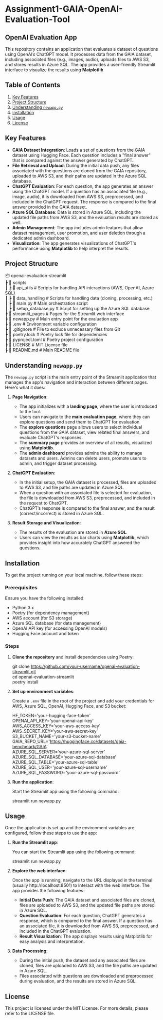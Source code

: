 # Assignment1-GAIA-OpenAI-Evaluation-Tool

## OpenAI Evaluation App

This repository contains an application that evaluates a dataset of questions using OpenAI’s ChatGPT model. It processes data from the GAIA dataset, including associated files (e.g., images, audio), uploads files to AWS S3, and stores results in Azure SQL. The app provides a user-friendly Streamlit interface to visualize the results using **Matplotlib**.

## Table of Contents

1. [Key Features](#key-features)
2. [Project Structure](#project-structure)
3. [Understanding `newapp.py`](#understanding-newapppy)
4. [Installation](#installation)
5. [Usage](#usage)
6. [License](#license)

## Key Features

- **GAIA Dataset Integration**: Loads a set of questions from the GAIA dataset using Hugging Face. Each question includes a "final answer" that is compared against the answer generated by ChatGPT.
- **File Retrieval and Upload**: During the initial data push, any files associated with the questions are cloned from the GAIA repository, uploaded to AWS S3, and their paths are updated in the Azure SQL database.
- **ChatGPT Evaluation**: For each question, the app generates an answer using the ChatGPT model. If a question has an associated file (e.g., image, audio), it is downloaded from AWS S3, preprocessed, and included in the ChatGPT request. The response is compared to the final answer provided in the GAIA dataset.
- **Azure SQL Database**: Data is stored in Azure SQL, including the updated file paths from AWS S3, and the evaluation results are stored as well.
- **Admin Management**: The app includes admin features that allow dataset management, user promotion, and user deletion through a dedicated admin dashboard.
- **Visualization**: The app generates visualizations of ChatGPT's performance using **Matplotlib** to help interpret the results.

## Project Structure

📦 openai-evaluation-streamlit  
 ┣ 📂 scripts  
 ┃ ┣ 📂 api_utils         # Scripts for handling API interactions (AWS, OpenAI, Azure SQL)  
 ┃ ┣ 📂 data_handling     # Scripts for handling data (cloning, processing, etc.)  
 ┃ ┣ 📜 main.py           # Main orchestration script  
 ┃ ┣ 📜 setup_database.py  # Script for setting up the Azure SQL database  
 ┣ 📂 streamlit_pages      # Pages for the Streamlit web interface  
 ┣ 📜 newapp.py            # Main entry point for the evaluation app  
 ┣ 📜 .env                 # Environment variable configuration  
 ┣ 📜 .gitignore           # File to exclude unnecessary files from Git  
 ┣ 📜 poetry.lock          # Poetry lock file for dependencies  
 ┣ 📜 pyproject.toml       # Poetry project configuration  
 ┣ 📜 LICENSE              # MIT License file  
 ┣ 📜 README.md            # Main README file

## Understanding `newapp.py`

The `newapp.py` script is the main entry point of the Streamlit application that manages the app's navigation and interaction between different pages. Here's what it does:

1. **Page Navigation**:
   - The app initializes with a **landing page**, where the user is introduced to the tool.
   - Users can navigate to the **main evaluation page**, where they can explore questions and send them to ChatGPT for evaluation.
   - The **explore questions** page allows users to select individual questions from the GAIA dataset, view related final answers, and evaluate ChatGPT's responses.
   - The **summary page** provides an overview of all results, visualized using **Matplotlib**.
   - The **admin dashboard** provides admins the ability to manage datasets and users. Admins can delete users, promote users to admin, and trigger dataset processing.

2. **ChatGPT Evaluation**:
   - In the initial setup, the GAIA dataset is processed, files are uploaded to AWS S3, and file paths are updated in Azure SQL.
   - When a question with an associated file is selected for evaluation, the file is downloaded from AWS S3, preprocessed, and included in the request to ChatGPT.
   - ChatGPT’s response is compared to the final answer, and the result (correct/incorrect) is stored in Azure SQL.

3. **Result Storage and Visualization**:
   - The results of the evaluation are stored in **Azure SQL**.
   - Users can view the results as bar charts using **Matplotlib**, which provides insight into how accurately ChatGPT answered the questions.

## Installation

To get the project running on your local machine, follow these steps:

### Prerequisites

Ensure you have the following installed:
- Python 3.x
- Poetry (for dependency management)
- AWS account (for S3 storage)
- Azure SQL database (for data management)
- OpenAI API key (for accessing OpenAI models)
- Hugging Face account and token

### Steps

1. **Clone the repository** and install dependencies using Poetry:

   git clone https://github.com/your-username/openai-evaluation-streamlit.git  
   cd openai-evaluation-streamlit  
   poetry install

2. **Set up environment variables**:

   Create a `.env` file in the root of the project and add your credentials for AWS, Azure SQL, OpenAI, Hugging Face, and S3 bucket:

   HF_TOKEN='your-hugging-face-token'  
   OPENAI_API_KEY='your-openai-api-key'  
   AWS_ACCESS_KEY='your-aws-access-key'  
   AWS_SECRET_KEY='your-aws-secret-key'  
   S3_BUCKET_NAME='your-s3-bucket-name'  
   GAIA_REPO_URL='https://huggingface.co/datasets/gaia-benchmark/GAIA'  
   AZURE_SQL_SERVER='your-azure-sql-server'  
   AZURE_SQL_DATABASE='your-azure-sql-database'  
   AZURE_SQL_TABLE='your-azure-sql-table'  
   AZURE_SQL_USER='your-azure-sql-username'  
   AZURE_SQL_PASSWORD='your-azure-sql-password'  

3. **Run the application**:

   Start the Streamlit app using the following command:

   streamlit run newapp.py


## Usage

Once the application is set up and the environment variables are configured, follow these steps to use the app:

1. **Run the Streamlit app**:

   You can start the Streamlit app using the following command:

   streamlit run newapp.py

2. **Explore the web interface**:

   Once the app is running, navigate to the URL displayed in the terminal (usually http://localhost:8501) to interact with the web interface. The app provides the following features:

   - **Initial Data Push**: The GAIA dataset and associated files are cloned, files are uploaded to AWS S3, and the updated file paths are stored in Azure SQL.
   - **Question Evaluation**: For each question, ChatGPT generates a response, which is compared to the final answer. If a question has an associated file, it is downloaded from AWS S3, preprocessed, and included in the ChatGPT evaluation.
   - **Result Visualization**: The app displays results using Matplotlib for easy analysis and interpretation.

3. **Data Processing**:

   - During the initial push, the dataset and any associated files are cloned, files are uploaded to AWS S3, and the file paths are updated in Azure SQL.
   - Files associated with questions are downloaded and preprocessed during evaluation, and the results are stored in Azure SQL.

## License

This project is licensed under the MIT License. For more details, please refer to the LICENSE file.


